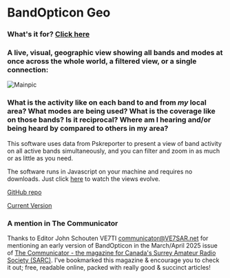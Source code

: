 # BandOpticon Geo
### What's it for? [Click here](https://g1ojs.github.io/BandOpticon/Uses)
### A live, visual, geographic view showing all bands and modes at once across the whole world, a filtered view, or a single connection:

<img alt="Mainpic" src="https://github.com/user-attachments/assets/bd9ea68e-9d74-4b90-9b2c-3ec8fc1f97cb" />

### What is the activity like on each band to and from *my* local area? What modes are being used? What is the coverage like on those bands? Is it reciprocal? Where am I hearing and/or being heard by compared to others in my area?
This software uses data from Pskreporter to present a view of band activity on all active bands simultaneously, and you can filter and zoom in as much or as little as you need.

The software runs in Javascript on your machine and requires no downloads. Just click [here](https://g1ojs.github.io/BandOpticon/BandOpticon) to watch the views evolve.

[GitHub repo](https://github.com/G1OJS/BandOpticon/)

[Current Version](https://g1ojs.github.io/BandOpticon/BandOpticon)

### A mention in The Communicator
Thanks to Editor John Schouten VE7TI [communicator@VE7SAR.net](communicator@VE7SAR.net) for mentioning an early version of BandOpticon in the March/April 2025 issue of [The Communicator - the magazine for Canada's Surrey Amateur Radio Society (SARC)](https://www.ve7sar.net/communicator). I've bookmarked this magazine & encourage you to check it out; free, readable online, packed with really good & succinct articles!

<!--

### Screenshots

Click the thumbnails below to see the full size version. 

Main Screen                       |  Band Detail - Calls and Squares  | Band Detail - Call to Call Spots
:--------------------------------:|:---------------------------------:|:--------------------------------:
![BandOpticon 02-10-2024 test version Screenshot 1](https://github.com/user-attachments/assets/2577113d-ea35-4c80-8965-3c82003597d6)|![BandOpticon 02-10-2024 test version Screenshot 2](https://github.com/user-attachments/assets/703332ef-7534-44a2-ba62-7e59b1824436)|![BandOpticon 02-10-2024 test version Screenshot 3](https://github.com/user-attachments/assets/94f4b0f7-7b5e-4f1b-aef7-12db135ff2a9)

-->


